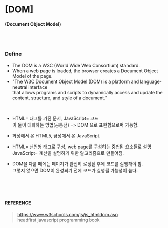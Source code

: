 # [DOM]
#### (Document Object Model)
</br></br>  

### Define
- The DOM is a W3C (World Wide Web Consortium) standard.</br>
- When a web page is loaded, the browser creates a Document Object Model of the page.</br>
- "The W3C Document Object Model (DOM) is a platform and language-neutral interface</br>
that allows programs and scripts to dynamically access and update the content, structure, and style of a document." 
</br>  

- HTML= 태그를 가진 문서, JavaScript= 코드   
이 둘이 대화하는 방법(공통점) => DOM 으로 표현함으로써 가능함.   

- 화성에서 온 HTML5, 금성에서 온 JavaScript.

- HTML= 선언형 태그로 구성, web page를 구성하는 중첩된 요소들로 설명   
JavaScript= 계산을 설명하기 위한 알고리즘으로 만들어짐.

- DOM을 다룰 때에는 페이지가 완전히 로딩된 후에 코드를 실행해야 함.  
그렇지 않으면 DOM이 완성되기 전에 코드가 실행될 가능성이 높다.

</br></br></br>  
#### REFERENCE
>https://www.w3schools.com/js/js_htmldom.asp  
>headfirst javascript programming book
